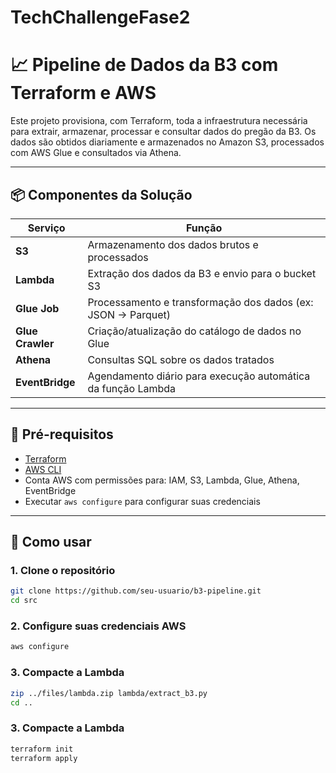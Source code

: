 # TechChallengeFase2

# 📈 Pipeline de Dados da B3 com Terraform e AWS

Este projeto provisiona, com Terraform, toda a infraestrutura necessária para extrair, armazenar, processar e consultar dados do pregão da B3. Os dados são obtidos diariamente e armazenados no Amazon S3, processados com AWS Glue e consultados via Athena.

---

## 📦 Componentes da Solução

| Serviço       | Função                                                                 |
|---------------|------------------------------------------------------------------------|
| **S3**        | Armazenamento dos dados brutos e processados                           |
| **Lambda**    | Extração dos dados da B3 e envio para o bucket S3                      |
| **Glue Job**  | Processamento e transformação dos dados (ex: JSON → Parquet)           |
| **Glue Crawler** | Criação/atualização do catálogo de dados no Glue                    |
| **Athena**    | Consultas SQL sobre os dados tratados                                  |
| **EventBridge** | Agendamento diário para execução automática da função Lambda         |

---

## 🚀 Pré-requisitos

- [Terraform](https://developer.hashicorp.com/terraform/downloads)
- [AWS CLI](https://docs.aws.amazon.com/cli/latest/userguide/install-cliv2.html)
- Conta AWS com permissões para: IAM, S3, Lambda, Glue, Athena, EventBridge
- Executar `aws configure` para configurar suas credenciais

---

## 🔧 Como usar

### 1. Clone o repositório

```bash
git clone https://github.com/seu-usuario/b3-pipeline.git
cd src
```

### 2. Configure suas credenciais AWS

```bash
aws configure
```

### 3. Compacte a Lambda

```bash
zip ../files/lambda.zip lambda/extract_b3.py
cd ..
```

### 3. Compacte a Lambda

```bash
terraform init
terraform apply
```